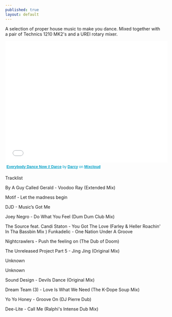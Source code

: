 ```yaml
---
published: true
layout: default
---
```


A selection of proper house music to make you dance. Mixed together with a pair of Technics 1210 MK2's and a UREI rotary mixer.

<iframe width="520" height="390" src="//www.mixcloud.com/widget/iframe/?feed=http%3A%2F%2Fwww.mixcloud.com%2Fdarcy%2Feverybody-dance-now-darce%2F&embed_uuid=60dcfc54-f478-4a0d-8af2-bc74e87b7cdb&stylecolor=&embed_type=widget_standard" frameborder="0"></iframe><div style="clear:both; height:3px; width:520px;"></div><p style="display:block; font-size:12px; font-family:Helvetica, Arial, sans-serif; margin:0; padding: 3px 4px; color:#02a0c7; width:512px;"><a href="http://www.mixcloud.com/darcy/everybody-dance-now-darce/?utm_source=widget&amp;utm_medium=web&amp;utm_campaign=base_links&amp;utm_term=resource_link" target="_blank" style="color:#02a0c7; font-weight:bold;">Everybody Dance Now // Darce</a><span> by </span><a href="http://www.mixcloud.com/darcy/?utm_source=widget&amp;utm_medium=web&amp;utm_campaign=base_links&amp;utm_term=profile_link" target="_blank" style="color:#02a0c7; font-weight:bold;">Darcy</a><span> on </span><a href="http://www.mixcloud.com/?utm_source=widget&utm_medium=web&utm_campaign=base_links&utm_term=homepage_link" target="_blank" style="color:#02a0c7; font-weight:bold;"> Mixcloud</a></p><div style="clear:both; height:3px;"></div>

Tracklist

By A Guy Called Gerald - Voodoo Ray (Extended Mix)

Motif - Let the madness begin

DJD - Music’s Got Me

Joey Negro - Do What You Feel (Dum Dum Club Mix)

The Source feat. Candi Staton - You Got The Love (Farley & Heller Roachin' In Tha Bassbin Mix
)
Funkadelic - One Nation Under A Groove

Nightcrawlers - Push the feeling on (The Dub of Doom)

The Unreleased Project Part 5 - Jing Jing (Original Mix)

Unknown

Unknown

Sound Design - Devils Dance (Original Mix)

Dream Team (3) - Love Is What We Need (The K-Dope Soup Mix)

Yo Yo Honey - Groove On (DJ Pierre Dub)

Dee-Lite - Call Me (Ralphi's Intense Dub Mix)

